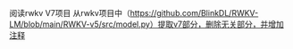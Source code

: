 阅读rwkv V7项目
从rwkv项目中（https://github.com/BlinkDL/RWKV-LM/blob/main/RWKV-v5/src/model.py）提取v7部分，删除无关部分，并增加注释
